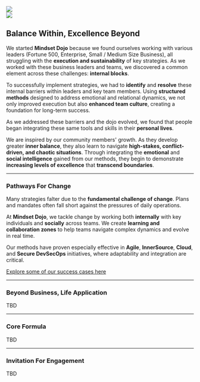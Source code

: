 
<div class="row">
    <div class="col-md-5 col-sm-4 text-center">
        <img class="img-fluid" src="images/DojoLogo-Black-Center.png" style="max-height:350px">
    </div>
    <div class="col-md-7 col-sm-8 text-right d-none d-sm-block">
        <img class="img-fluid" src="images/Pagoda-Black.png" style="max-height:350px">
    </div>
</div>

## Balance Within, Excellence Beyond

We started **Mindset Dojo** because we found ourselves working with various leaders (Fortune 500, Enterprise, Small / Medium Size Business), all struggling with the **execution and sustainability** of key strategies. As we worked with these business leaders and teams, we discovered a common element across these challenges: **internal blocks**.

To successfully implement strategies, we had to **identify** and **resolve** these internal barriers within leaders and key team members. Using **structured methods** designed to address emotional and relational dynamics, we not only improved execution but also **enhanced team culture**, creating a foundation for long-term success.

As we addressed these barriers and the dojo evolved, we found that people began integrating these same tools and skills in their **personal lives**.

We are inspired by our community members' growth. As they develop greater **inner balance**, they also learn to navigate **high-stakes, conflict-driven, and chaotic situations**. Through integrating the **emotional** and **social intelligence** gained from our methods, they begin to demonstrate **increasing levels of excellence** that **transcend boundaries**.

---

### Pathways For Change

Many strategies falter due to the **fundamental challenge of change**. Plans and mandates often fall short against the pressures of daily operations.

At **Mindset Dojo**, we tackle change by working both **internally** with key individuals and **socially** across teams. We create **learning and collaboration zones** to help teams navigate complex dynamics and evolve in real time.

Our methods have proven especially effective in **Agile**, **InnerSource**, **Cloud**, and **Secure DevSecOps** initiatives, where adaptability and integration are critical.

[Explore some of our success cases here](https://projects.michael.basil.one/)

---

### Beyond Business, Life Application

TBD

---

### Core Formula

TBD

---

### Invitation For Engagement

TBD
